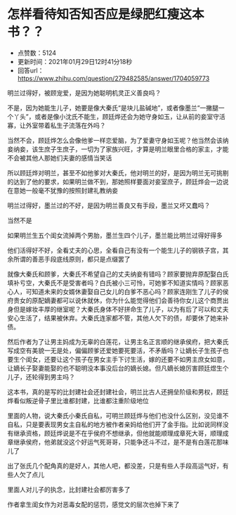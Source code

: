 # 怎样看待知否知否应是绿肥红瘦这本书？？
- 点赞数：5124
- 更新时间：2021年01月29日12时41分18秒
- 回答url：https://www.zhihu.com/question/279482585/answer/1704059773
<body>
 <p data-pid="qx82L05o">明兰过得好，被顾宠爱，是因为她聪明机灵正义善良吗？</p>
 <p data-pid="tvjUHzMV">不是，因为她能生儿子，她要是像大秦氏“是块儿盐碱地”，或者像墨兰“一撇腿一个丫头”，或者是像小沈氏不能生，顾廷烨还会为她守身如玉，让从前的妾室守活寡，让外室带着私生子流落在外吗？</p>
 <p data-pid="bIsvXcbU">当然不会，顾廷烨怎么会像他爹一样恋爱脑，为了爱妻守身如玉呢？他当然会该纳妾纳妾，该生庶子生庶子，一切为了家族兴旺，才算是明兰眼里合格的家主，才能不会被其他人那她们夫妻的感情当笑话</p>
 <p data-pid="8Ni0Frv-">所以顾廷烨对明兰，甚至不如他爹对大秦氏，他对明兰的好，是因为明兰无可挑剔的达到了他的要求，如果明兰做不到，那她照样要面对妾室庶子，顾廷烨会一边说在意她一般毫不犹豫的按照封建礼教纳妾</p>
 <p data-pid="WwDwtg2F">明兰过得好，墨兰过的不好，是因为明兰善良又有手段，墨兰又坏又蠢吗？</p>
 <p data-pid="RbotHRJa">当然不是</p>
 <p data-pid="8UXtm0Pf">如果明兰生五个闺女流掉两个男胎，墨兰生四个儿子，墨兰能比明兰过得好得多</p>
 <p data-pid="EruyCzS-">他们活得好不好，全看丈夫的心思，全看自己有没有一个能生儿子的钢铁子宫，其余所谓的善恶手段底线原则，都只是点缀罢了</p>
 <p data-pid="vCtqLyDp">就像大秦氏和顾爹，大秦氏不希望自己的丈夫纳妾有错吗？顾家要抛弃原配娶白氏填补亏空，大秦氏不是受害者吗？白氏被小三可怜，可她爹不知道实情吗？顾家恶心人，可知道未来的女婿休妻娶自己女儿的白爹不恶心吗？顾家连刚生了儿子的侯府贵女的原配嫡妻都可以说休就休，你为什么能觉得他们会善待你女儿这个商贾出身但是嫁妆丰厚的继室呢？大秦氏身体不好拼命生了儿子，以为有后了可以和丈夫安心生活了，结果被休弃。大秦氏连家都不管，其他人欠下的债，却要休了她来补债。</p>
 <p data-pid="hie19NbH">然后作者为了让男主妈成为无辜的白莲花，让男主名正言顺的继承侯府，把大秦氏写成空有美貌一无是处，偏偏顾爹还爱她要死要活，不矛盾吗？让嫡长子生孩子也要生个闺女，还要让这个孩子在男女主手下讨生活，嫁的还要不如男主庶女如意，让嫡长子娶妻能娶的也不聪明没本事没后台的嫡长媳。但凡嫡长媳厉害顾廷煜生个儿子，还轮得到男主吗？</p>
 <p data-pid="sPjw7MZe">这本书，真的是写的比封建社会还封建社会，明兰比古人还拥垒阶级和男权，顾廷烨看似叛逆骨子里比谁都封建，比谁都注重阶级地位</p>
 <p data-pid="ouqB5uqo">里面的人物，说大秦氏小秦氏自私，可明兰顾廷烨与他们也没什么区别，没见谁不自私，只是要表现男女主自私的地方被作者亲妈给他们开了金手指。比如说同样没有继承资格，顾廷烨说是不在乎侯府不想继承，但他就能顺理成章死大哥，顺理成章继承侯府，他弟就没这个好运气死哥哥，只能争还斗不过，是不是有白莲花那味儿了</p>
 <p data-pid="Vfa8jU9j">出了张氏几个配角真的是好人，其他人吧，都没差，只是有些人手段高运气好，有些人欠了点儿</p>
 <p data-pid="oHdFFJbC">里面人对儿子的执念，比封建社会都厉害多了</p>
 <p data-pid="4_RloAOV">作者拿生闺女作为对恶毒女配的惩罚，感觉文的层次也掉下来了</p>
</body>